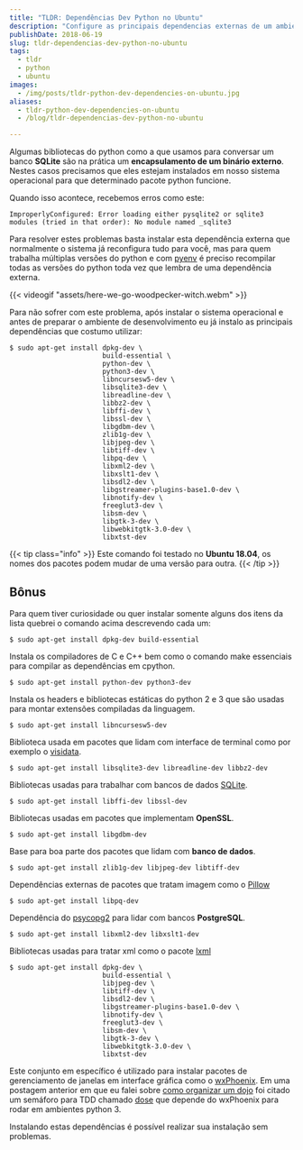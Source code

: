 ```yaml
---
title: "TLDR: Dependências Dev Python no Ubuntu"
description: "Configure as principais dependencias externas de um ambiente de desenvolvimento python no Ubuntu"
publishDate: 2018-06-19
slug: tldr-dependencias-dev-python-no-ubuntu
tags:
  - tldr
  - python
  - ubuntu
images:
  - /img/posts/tldr-python-dev-dependencies-on-ubuntu.jpg
aliases:
  - tldr-python-dev-dependencies-on-ubuntu
  - /blog/tldr-dependencias-dev-python-no-ubuntu

---
```


Algumas bibliotecas do python como a que usamos para conversar um banco **SQLite** são na prática um **encapsulamento de um binário externo**. Nestes casos precisamos que eles estejam instalados em nosso sistema operacional para que determinado pacote python funcione.

Quando isso acontece, recebemos erros como este:

```console
ImproperlyConfigured: Error loading either pysqlite2 or sqlite3 modules (tried in that order): No module named _sqlite3
```

Para resolver estes problemas basta instalar esta dependência externa que normalmente o sistema já reconfigura tudo para você, mas para quem trabalha múltiplas versões do python e com [pyenv](https://github.com/pyenv/pyenv) é preciso recompilar todas as versões do python toda vez que lembra de uma dependência externa.

{{< videogif "assets/here-we-go-woodpecker-witch.webm" >}}

Para não sofrer com este problema, após instalar o sistema operacional e antes de preparar o ambiente de desenvolvimento eu já instalo as principais dependências que costumo utilizar:

```console
$ sudo apt-get install dpkg-dev \
                       build-essential \
                       python-dev \
                       python3-dev \
                       libncursesw5-dev \
                       libsqlite3-dev \
                       libreadline-dev \
                       libbz2-dev \
                       libffi-dev \
                       libssl-dev \
                       libgdbm-dev \
                       zlib1g-dev \
                       libjpeg-dev \
                       libtiff-dev \
                       libpq-dev \
                       libxml2-dev \
                       libxslt1-dev \
                       libsdl2-dev \
                       libgstreamer-plugins-base1.0-dev \
                       libnotify-dev \
                       freeglut3-dev \
                       libsm-dev \
                       libgtk-3-dev \
                       libwebkitgtk-3.0-dev \
                       libxtst-dev
```

{{< tip class="info" >}}
Este comando foi testado no **Ubuntu 18.04**, os nomes dos pacotes podem mudar de uma versão para outra.
{{< /tip >}}

## Bônus

Para quem tiver curiosidade ou quer instalar somente alguns dos itens da lista quebrei o comando acima descrevendo cada um:

```console
$ sudo apt-get install dpkg-dev build-essential
```

Instala os compiladores de C e C++ bem como o comando make essenciais para compilar as dependências em cpython.

```console
$ sudo apt-get install python-dev python3-dev
```

Instala os headers e bibliotecas estáticas do python 2 e 3 que são usadas para montar extensões  compiladas da linguagem.

```console
$ sudo apt-get install libncursesw5-dev
```

Biblioteca usada em pacotes que lidam com interface de terminal como por exemplo o [visidata](https://github.com/saulpw/visidata).

```console
$ sudo apt-get install libsqlite3-dev libreadline-dev libbz2-dev
```

Bibliotecas usadas para trabalhar com bancos de dados [SQLite](https://www.sqlite.org/index.html).

```console
$ sudo apt-get install libffi-dev libssl-dev
```

Bibliotecas usadas em pacotes que implementam **OpenSSL**.

```console
$ sudo apt-get install libgdbm-dev
```

Base para boa parte dos pacotes que lidam com **banco de dados**.

```console
$ sudo apt-get install zlib1g-dev libjpeg-dev libtiff-dev
```

Dependências externas de pacotes que tratam imagem como o [Pillow](https://github.com/python-pillow/Pillow)

```console
$ sudo apt-get install libpq-dev
```

Dependência do [psycopg2](https://github.com/psycopg/psycopg2) para lidar com bancos **PostgreSQL**.

```console
$ sudo apt-get install libxml2-dev libxslt1-dev
```

Bibliotecas usadas para tratar xml como o pacote [lxml](https://github.com/lxml/lxml)

```console
$ sudo apt-get install dpkg-dev \
                       build-essential \
                       libjpeg-dev \
                       libtiff-dev \
                       libsdl2-dev \
                       libgstreamer-plugins-base1.0-dev \
                       libnotify-dev \
                       freeglut3-dev \
                       libsm-dev \
                       libgtk-3-dev \
                       libwebkitgtk-3.0-dev \
                       libxtst-dev
```

Este conjunto em específico é utilizado para instalar pacotes de gerenciamento de janelas em interface gráfica como o [wxPhoenix](https://github.com/wxWidgets/Phoenix). Em uma postagem anterior em que eu falei sobre [como organizar um dojo](/pt-br/blog/coding-dojo-101/) foi citado um semáforo para TDD chamado [dose](https://github.com/danilobellini/dose) que depende do wxPhoenix para rodar em ambientes python 3.

Instalando estas dependências é possível realizar sua instalação sem problemas.
